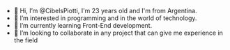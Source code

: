 - 👋 Hi, I’m @CibelsPiotti, I'm 23 years old and I'm from Argentina.
- 👀 I’m interested in programming and in the world of technology.
- 🌱 I’m currently learning Front-End development.
- 💞️ I’m looking to collaborate in any project that can give me experience in the field 

<!---
CibelsPiotti/CibelsPiotti is a ✨ special ✨ repository because its `README.md` (this file) appears on your GitHub profile.
You can click the Preview link to take a look at your changes.
--->
